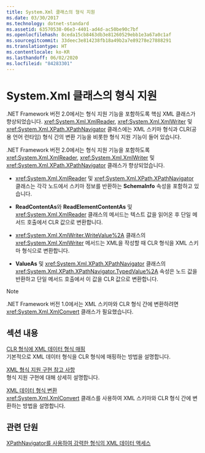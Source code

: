 ```yaml
---
title: System.Xml 클래스의 형식 지원
ms.date: 03/30/2017
ms.technology: dotnet-standard
ms.assetid: 63570538-06e3-4401-ad4d-ac50be90c7bf
ms.openlocfilehash: 8ceda15cb8463db3e81260529ebb1e3a67a0c1af
ms.sourcegitcommit: 33deec3e814238fb18a49b2a7e89278e27888291
ms.translationtype: HT
ms.contentlocale: ko-KR
ms.lasthandoff: 06/02/2020
ms.locfileid: "84283301"
---
```

# <a name="type-support-in-the-systemxml-classes"></a>System.Xml 클래스의 형식 지원
.NET Framework 버전 2.0에서는 형식 지원 기능을 포함하도록 핵심 XML 클래스가 향상되었습니다. <xref:System.Xml.XmlReader>, <xref:System.Xml.XmlWriter> 및 <xref:System.Xml.XPath.XPathNavigator> 클래스에는 XML 스키마 형식과 CLR(공용 언어 런타임) 형식 간의 변환 기능을 비롯한 형식 지원 기능이 들어 있습니다.  
  
 .NET Framework 버전 2.0에서는 형식 지원 기능을 포함하도록 <xref:System.Xml.XmlReader>, <xref:System.Xml.XmlWriter> 및 <xref:System.Xml.XPath.XPathNavigator> 클래스가 향상되었습니다.  
  
- <xref:System.Xml.XmlReader> 및 <xref:System.Xml.XPath.XPathNavigator> 클래스는 각각 노드에서 스키마 정보를 반환하는 **SchemaInfo** 속성을 포함하고 있습니다.  
  
- **ReadContentAs**와 **ReadElementContentAs** 및 <xref:System.Xml.XmlReader> 클래스의 메서드는 텍스트 값을 읽어온 후 단일 메서드 호출에서 CLR 값으로 변환합니다.  
  
- <xref:System.Xml.XmlWriter.WriteValue%2A> 클래스의 <xref:System.Xml.XmlWriter> 메서드는 XML을 작성할 때 CLR 형식을 XML 스키마 형식으로 변환합니다.  
  
- **ValueAs** 및 <xref:System.Xml.XPath.XPathNavigator> 클래스의 <xref:System.Xml.XPath.XPathNavigator.TypedValue%2A> 속성은 노드 값을 반환하고 단일 메서드 호출에서 이 값을 CLR 값으로 변환합니다.  
  
> [!NOTE]
> .NET Framework 버전 1.0에서는 XML 스키마와 CLR 형식 간에 변환하려면 <xref:System.Xml.XmlConvert> 클래스가 필요했습니다.  
  
## <a name="in-this-section"></a>섹션 내용  
 [CLR 형식에 XML 데이터 형식 매핑](mapping-xml-data-types-to-clr-types.md)  
 기본적으로 XML 데이터 형식을 CLR 형식에 매핑하는 방법을 설명합니다.  
  
 [XML 형식 지원 구현 참고 사항](xml-type-support-implementation-notes.md)  
 형식 지원 구현에 대해 상세히 설명합니다.  
  
 [XML 데이터 형식 변환](conversion-of-xml-data-types.md)  
 <xref:System.Xml.XmlConvert> 클래스를 사용하여 XML 스키마와 CLR 형식 간에 변환하는 방법을 설명합니다.  
  
## <a name="related-sections"></a>관련 단원  
 [XPathNavigator를 사용하여 강력한 형식의 XML 데이터 액세스](accessing-strongly-typed-xml-data-using-xpathnavigator.md)
